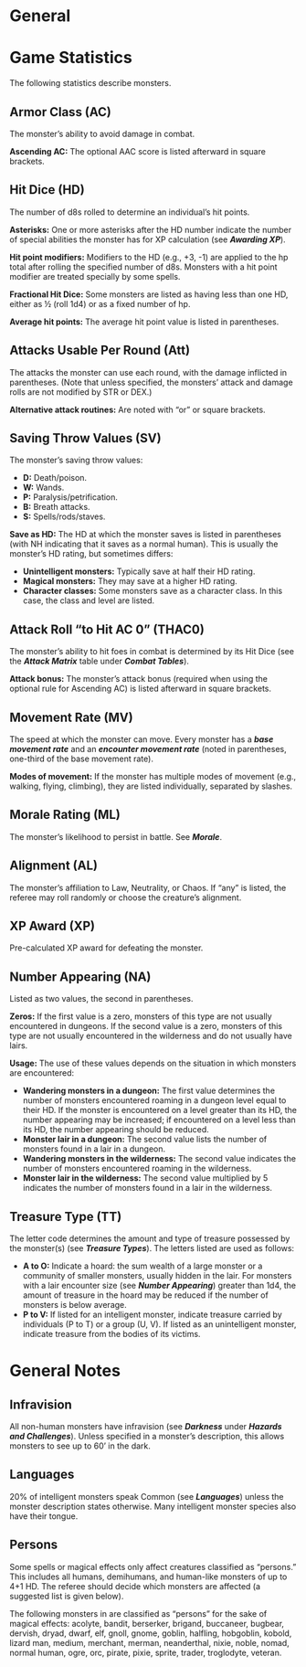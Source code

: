 # General

# Game Statistics

The following statistics describe monsters.

## Armor Class (AC)

The monster’s ability to avoid damage in combat.

**Ascending AC:** The optional AAC score is listed afterward in square brackets.

## Hit Dice (HD)

The number of d8s rolled to determine an individual’s hit points.

**Asterisks:** One or more asterisks after the HD number indicate the number of special abilities the monster has for XP calculation (see ***Awarding XP***).

**Hit point modifiers:** Modifiers to the HD (e.g., +3, -1) are applied to the hp total after rolling the specified number of d8s. Monsters with a hit point modifier are treated specially by some spells.

**Fractional Hit Dice:** Some monsters are listed as having less than one HD, either as ½ (roll 1d4) or as a fixed number of hp.

**Average hit points:** The average hit point value is listed in parentheses.

## Attacks Usable Per Round (Att)

The attacks the monster can use each round, with the damage inflicted in parentheses. (Note that unless specified, the monsters’ attack and damage rolls are not modified by STR or DEX.)

**Alternative attack routines:** Are noted with “or” or square brackets.

## Saving Throw Values (SV)

The monster’s saving throw values: 

- **D:** Death/poison.
- **W:** Wands.
- **P:** Paralysis/petrification.
- **B:** Breath attacks.
- **S:** Spells/rods/staves.

**Save as HD:** The HD at which the monster saves is listed in parentheses (with NH indicating that it saves as a normal human). This is usually the monster’s HD rating, but sometimes differs:

- **Unintelligent monsters:** Typically save at half their HD rating.
- **Magical monsters:** They may save at a higher HD rating.
- **Character classes:** Some monsters save as a character class. In this case, the class and level are listed.

## Attack Roll “to Hit AC 0” (THAC0)

The monster’s ability to hit foes in combat is determined by its Hit Dice (see the ***Attack Matrix*** table under ***Combat Tables***).

**Attack bonus:** The monster’s attack bonus (required when using the optional rule for Ascending AC) is listed afterward in square brackets.

## Movement Rate (MV)

The speed at which the monster can move. Every monster has a ***base movement rate*** and an ***encounter movement rate*** (noted in parentheses, one-third of the base movement rate).

**Modes of movement:** If the monster has multiple modes of movement (e.g., walking, flying, climbing), they are listed individually, separated by slashes.

## Morale Rating (ML)

The monster’s likelihood to persist in battle. See ***Morale***.

## Alignment (AL)

The monster’s affiliation to Law, Neutrality, or Chaos. If “any” is listed, the referee may roll randomly or choose the creature’s alignment.

## XP Award (XP)

Pre-calculated XP award for defeating the monster.

## Number Appearing (NA)

Listed as two values, the second in parentheses.

**Zeros:** If the first value is a zero, monsters of this type are not usually encountered in dungeons. If the second value is a zero, monsters of this type are not usually encountered in the wilderness and do not usually have lairs.

**Usage:** The use of these values depends on the situation in which monsters are encountered:

- **Wandering monsters in a dungeon:** The first value determines the number of monsters encountered roaming in a dungeon level equal to their HD. If the monster is encountered on a level greater than its HD, the number appearing may be increased; if encountered on a level less than its HD, the number appearing should be reduced.
- **Monster lair in a dungeon:** The second value lists the number of monsters found in a lair in a dungeon.
- **Wandering monsters in the wilderness:** The second value indicates the number of monsters encountered roaming in the wilderness.
- **Monster lair in the wilderness:** The second value multiplied by 5 indicates the number of monsters found in a lair in the wilderness.

## Treasure Type (TT)

The letter code determines the amount and type of treasure possessed by the monster(s) (see ***Treasure Types***). The letters listed are used as follows:

- **A to O:** Indicate a hoard: the sum wealth of a large monster or a community of smaller monsters, usually hidden in the lair. For monsters with a lair encounter size (see ***Number Appearing***) greater than 1d4, the amount of treasure in the hoard may be reduced if the number of monsters is below average.
- **P to V:** If listed for an intelligent monster, indicate treasure carried by individuals (P to T) or a group (U, V). If listed as an unintelligent monster, indicate treasure from the bodies of its victims.

# General Notes

## Infravision

All non-human monsters have infravision (see ***Darkness*** under ***Hazards and Challenges***). Unless specified in a monster’s description, this allows monsters to see up to 60’ in the dark.

## Languages

20% of intelligent monsters speak Common (see ***Languages***) unless the monster description states otherwise. Many intelligent monster species also have their tongue.

## Persons

Some spells or magical effects only affect creatures classified as “persons.” This includes all humans, demihumans, and human-like monsters of up to 4+1 HD. The referee should decide which monsters are affected (a suggested list is given below).

The following monsters in are classified as “persons” for the sake of magical effects: acolyte, bandit, berserker, brigand, buccaneer, bugbear, dervish, dryad, dwarf, elf, gnoll, gnome, goblin, halfling, hobgoblin, kobold, lizard man, medium, merchant, merman, neanderthal, nixie, noble, nomad, normal human, ogre, orc, pirate, pixie, sprite, trader, troglodyte, veteran.
